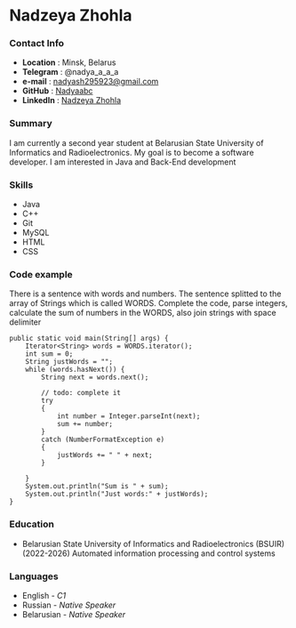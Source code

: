 # Nadzeya Zhohla

### Contact Info

- **Location** : Minsk, Belarus
- **Telegram** : @nadya_a_a_a
- **e-mail** :  nadyash295923@gmail.com
- **GitHub** : [Nadyaabc](https://github.com/Nadyaabc)
- **LinkedIn** : [Nadzeya Zhohla](https://by.linkedin.com/in/nadzeya-zhohla-ba4874271)

### Summary
I am currently a second year student at Belarusian State University of Informatics and Radioelectronics.
My goal is to become a software developer.
I am interested in Java and Back-End development

### Skills
* Java
* C++
* Git
* MySQL
* HTML
* CSS

### Code example
There is a sentence with words and numbers. The sentence splitted to the array of Strings which is called WORDS. Complete the code, parse integers, calculate the sum of numbers in the WORDS, also join strings with space delimiter

    public static void main(String[] args) {
        Iterator<String> words = WORDS.iterator();
        int sum = 0;
        String justWords = "";
        while (words.hasNext()) {
            String next = words.next();

            // todo: complete it
            try
            {
                int number = Integer.parseInt(next);
                sum += number;
            }
            catch (NumberFormatException e)
            {
                justWords += " " + next;
            }

        }
        System.out.println("Sum is " + sum);
        System.out.println("Just words:" + justWords);
    }

### Education
- Belarusian State University of Informatics and Radioelectronics (BSUIR)
  (2022-2026) Automated information processing and control systems

### Languages
* English - *C1*
* Russian - *Native Speaker*
* Belarusian - *Native Speaker* 